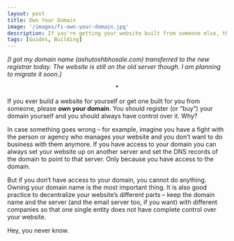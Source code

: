 ```yaml
---
layout: post
title: Own Your Domain
image: '/images/fi-own-your-domain.jpg'
description: If you're getting your website built from someone else, this is the single most important thing you need to know
tags: [Guides, Building]
---
```




*[I got my domain name (ashutoshbhosale.com) transferred to the new registrar today. The website is still on the old server though. I am planning to migrate it soon.]*

<p style="text-align: center">*</p>

If you ever build a website for yourself or get one built for you from someone, please **own your domain**. You should register (or “buy”) your domain yourself and you should always have control over it. Why?

In case something goes wrong – for example, imagine you have a fight with the person or agency who manages your website and you don’t want to do business with them anymore. If you have access to your domain you can always set your website up on another server and set the DNS records of the domain to point to that server. Only because you have access to the domain.

But if you don’t have access to your domain, you cannot do anything. Owning your domain name is the most important thing. It is also good practice to decentralize your website’s different parts – keep the domain name and the server (and the email server too, if you want) with different companies so that one single entity does not have complete control over your website.

Hey, you never know.
